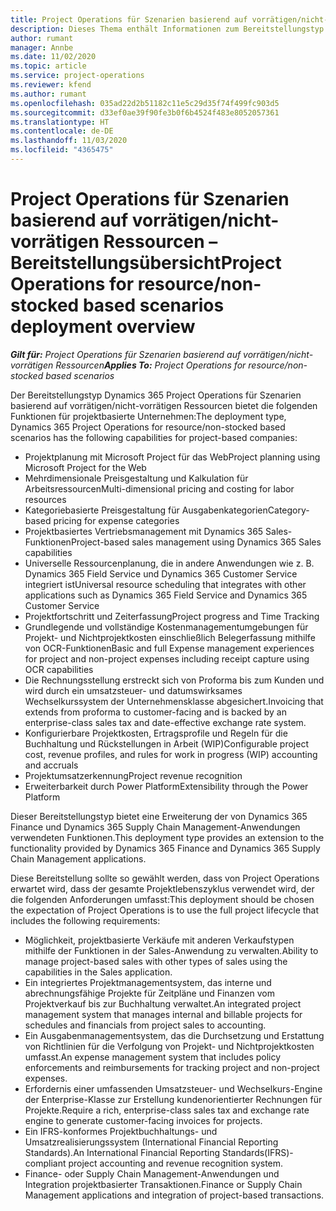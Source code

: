 ```yaml
---
title: Project Operations für Szenarien basierend auf vorrätigen/nicht-vorrätigen Ressourcen – Bereitstellungsübersicht
description: Dieses Thema enthält Informationen zum Bereitstellungstyp Project Operations für Szenarien basierend auf vorrätigen/nicht-vorrätigen Ressourcen.
author: rumant
manager: Annbe
ms.date: 11/02/2020
ms.topic: article
ms.service: project-operations
ms.reviewer: kfend
ms.author: rumant
ms.openlocfilehash: 035ad22d2b51182c11e5c29d35f74f499fc903d5
ms.sourcegitcommit: d33ef0ae39f90fe3b0f6b4524f483e8052057361
ms.translationtype: HT
ms.contentlocale: de-DE
ms.lasthandoff: 11/03/2020
ms.locfileid: "4365475"
---
```

# <a name="project-operations-for-resourcenon-stocked-based-scenarios-deployment-overview"></a><span data-ttu-id="7b90d-103">Project Operations für Szenarien basierend auf vorrätigen/nicht-vorrätigen Ressourcen – Bereitstellungsübersicht</span><span class="sxs-lookup"><span data-stu-id="7b90d-103">Project Operations for resource/non-stocked based scenarios deployment overview</span></span>

<span data-ttu-id="7b90d-104">_**Gilt für:** Project Operations für Szenarien basierend auf vorrätigen/nicht-vorrätigen Ressourcen_</span><span class="sxs-lookup"><span data-stu-id="7b90d-104">_**Applies To:** Project Operations for resource/non-stocked based scenarios_</span></span>

<span data-ttu-id="7b90d-105">Der Bereitstellungstyp Dynamics 365 Project Operations für Szenarien basierend auf vorrätigen/nicht-vorrätigen Ressourcen bietet die folgenden Funktionen für projektbasierte Unternehmen:</span><span class="sxs-lookup"><span data-stu-id="7b90d-105">The deployment type, Dynamics 365 Project Operations for resource/non-stocked based scenarios has the following capabilities for project-based companies:</span></span>

- <span data-ttu-id="7b90d-106">Projektplanung mit Microsoft Project für das Web</span><span class="sxs-lookup"><span data-stu-id="7b90d-106">Project planning using Microsoft Project for the Web</span></span>
- <span data-ttu-id="7b90d-107">Mehrdimensionale Preisgestaltung und Kalkulation für Arbeitsressourcen</span><span class="sxs-lookup"><span data-stu-id="7b90d-107">Multi-dimensional pricing and costing for labor resources</span></span>
- <span data-ttu-id="7b90d-108">Kategoriebasierte Preisgestaltung für Ausgabenkategorien</span><span class="sxs-lookup"><span data-stu-id="7b90d-108">Category-based pricing for expense categories</span></span>
- <span data-ttu-id="7b90d-109">Projektbasiertes Vertriebsmanagement mit Dynamics 365 Sales-Funktionen</span><span class="sxs-lookup"><span data-stu-id="7b90d-109">Project-based sales management using Dynamics 365 Sales capabilities</span></span>
- <span data-ttu-id="7b90d-110">Universelle Ressourcenplanung, die in andere Anwendungen wie z. B. Dynamics 365 Field Service und Dynamics 365 Customer Service integriert ist</span><span class="sxs-lookup"><span data-stu-id="7b90d-110">Universal resource scheduling that integrates with other applications such as Dynamics 365 Field Service and Dynamics 365 Customer Service</span></span>
- <span data-ttu-id="7b90d-111">Projektfortschritt und Zeiterfassung</span><span class="sxs-lookup"><span data-stu-id="7b90d-111">Project progress and Time Tracking</span></span>
- <span data-ttu-id="7b90d-112">Grundlegende und vollständige Kostenmanagementumgebungen für Projekt- und Nichtprojektkosten einschließlich Belegerfassung mithilfe von OCR-Funktionen</span><span class="sxs-lookup"><span data-stu-id="7b90d-112">Basic and full Expense management experiences for project and non-project expenses including receipt capture using OCR capabilities</span></span>
- <span data-ttu-id="7b90d-113">Die Rechnungsstellung erstreckt sich von Proforma bis zum Kunden und wird durch ein umsatzsteuer- und datumswirksames Wechselkurssystem der Unternehmensklasse abgesichert.</span><span class="sxs-lookup"><span data-stu-id="7b90d-113">Invoicing that extends from proforma to customer-facing and is backed by an enterprise-class sales tax and date-effective exchange rate system.</span></span>
- <span data-ttu-id="7b90d-114">Konfigurierbare Projektkosten, Ertragsprofile und Regeln für die Buchhaltung und Rückstellungen in Arbeit (WIP)</span><span class="sxs-lookup"><span data-stu-id="7b90d-114">Configurable project cost, revenue profiles, and rules for work in progress (WIP) accounting and accruals</span></span>
- <span data-ttu-id="7b90d-115">Projektumsatzerkennung</span><span class="sxs-lookup"><span data-stu-id="7b90d-115">Project revenue recognition</span></span>
- <span data-ttu-id="7b90d-116">Erweiterbarkeit durch Power Platform</span><span class="sxs-lookup"><span data-stu-id="7b90d-116">Extensibility through the Power Platform</span></span>

<span data-ttu-id="7b90d-117">Dieser Bereitstellungstyp bietet eine Erweiterung der von Dynamics 365 Finance und Dynamics 365 Supply Chain Management-Anwendungen verwendeten Funktionen.</span><span class="sxs-lookup"><span data-stu-id="7b90d-117">This deployment type provides an extension to the functionality provided by Dynamics 365 Finance and Dynamics 365 Supply Chain Management applications.</span></span>

<span data-ttu-id="7b90d-118">Diese Bereitstellung sollte so gewählt werden, dass von Project Operations erwartet wird, dass der gesamte Projektlebenszyklus verwendet wird, der die folgenden Anforderungen umfasst:</span><span class="sxs-lookup"><span data-stu-id="7b90d-118">This deployment should be chosen the expectation of Project Operations is to use the full project lifecycle that includes the following requirements:</span></span>

- <span data-ttu-id="7b90d-119">Möglichkeit, projektbasierte Verkäufe mit anderen Verkaufstypen mithilfe der Funktionen in der Sales-Anwendung zu verwalten.</span><span class="sxs-lookup"><span data-stu-id="7b90d-119">Ability to manage project-based sales with other types of sales using the capabilities in the Sales application.</span></span>
- <span data-ttu-id="7b90d-120">Ein integriertes Projektmanagementsystem, das interne und abrechnungsfähige Projekte für Zeitpläne und Finanzen vom Projektverkauf bis zur Buchhaltung verwaltet.</span><span class="sxs-lookup"><span data-stu-id="7b90d-120">An integrated project management system that manages internal and billable projects for schedules and financials from project sales to accounting.</span></span>
- <span data-ttu-id="7b90d-121">Ein Ausgabenmanagementsystem, das die Durchsetzung und Erstattung von Richtlinien für die Verfolgung von Projekt- und Nichtprojektkosten umfasst.</span><span class="sxs-lookup"><span data-stu-id="7b90d-121">An expense management system that includes policy enforcements and reimbursements for tracking project and non-project expenses.</span></span>
- <span data-ttu-id="7b90d-122">Erfordernis einer umfassenden Umsatzsteuer- und Wechselkurs-Engine der Enterprise-Klasse zur Erstellung kundenorientierter Rechnungen für Projekte.</span><span class="sxs-lookup"><span data-stu-id="7b90d-122">Require a rich, enterprise-class sales tax and exchange rate engine to generate customer-facing invoices for projects.</span></span>
- <span data-ttu-id="7b90d-123">Ein IFRS-konformes Projektbuchhaltungs- und Umsatzrealisierungssystem (International Financial Reporting Standards).</span><span class="sxs-lookup"><span data-stu-id="7b90d-123">An International Financial Reporting Standards(IFRS)-compliant project accounting and revenue recognition system.</span></span>
- <span data-ttu-id="7b90d-124">Finance- oder Supply Chain Management-Anwendungen und Integration projektbasierter Transaktionen.</span><span class="sxs-lookup"><span data-stu-id="7b90d-124">Finance or Supply Chain Management applications and integration of project-based transactions.</span></span>
